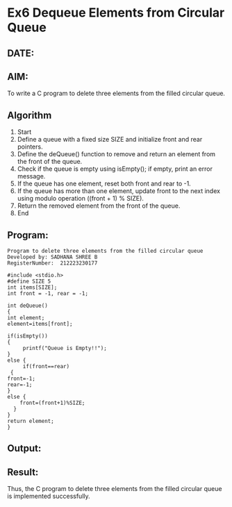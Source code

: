 # Ex6 Dequeue Elements from Circular Queue
## DATE:
## AIM:
To write a C program to delete three elements from the filled circular queue.

## Algorithm
1. Start
2. Define a queue with a fixed size SIZE and initialize front and rear pointers.
3. Define the deQueue() function to remove and return an element from the front of the queue.
4. Check if the queue is empty using isEmpty(); if empty, print an error message.
5. If the queue has one element, reset both front and rear to -1.
6. If the queue has more than one element, update front to the next index using modulo operation ((front + 1) % SIZE).
7. Return the removed element from the front of the queue.
8. End
  

## Program:
```
Program to delete three elements from the filled circular queue
Developed by: SADHANA SHREE B
RegisterNumber:  212223230177

#include <stdio.h> 
#define SIZE 5 
int items[SIZE]; 
int front = -1, rear = -1; 

int deQueue() 
{ 
int element; 
element=items[front]; 

if(isEmpty()) 
{ 
     printf("Queue is Empty!!"); 
} 
else { 
     if(front==rear) 
 { 
front=-1; 
rear=-1; 
} 
else { 
    front=(front+1)%SIZE; 
  } 
} 
return element; 
}

```

## Output:



## Result:
Thus, the C program to delete three elements from the filled circular queue is implemented successfully.
